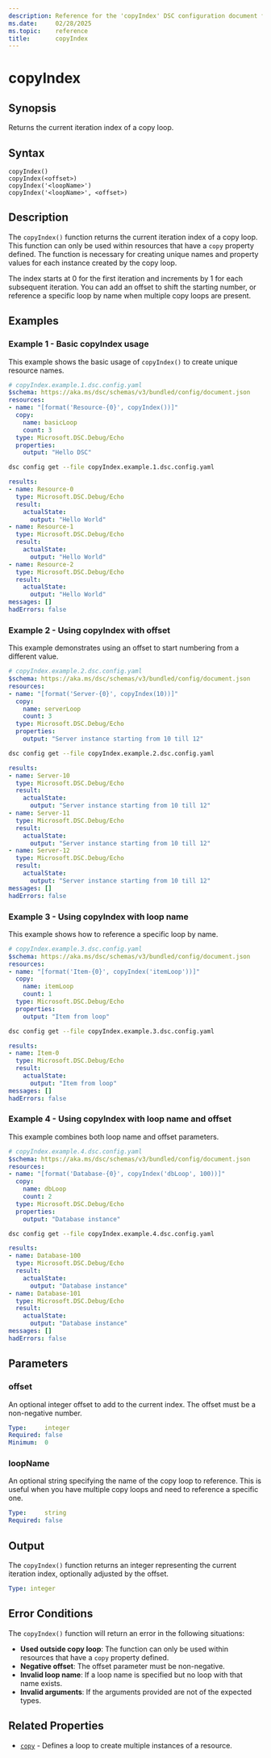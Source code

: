 ```yaml
---
description: Reference for the 'copyIndex' DSC configuration document function
ms.date:     02/28/2025
ms.topic:    reference
title:       copyIndex
---
```


# copyIndex

## Synopsis

Returns the current iteration index of a copy loop.

## Syntax

```Syntax
copyIndex()
copyIndex(<offset>)
copyIndex('<loopName>')
copyIndex('<loopName>', <offset>)
```

## Description

The `copyIndex()` function returns the current iteration index of a copy loop.
This function can only be used within resources that have a `copy` property
defined. The function is necessary for creating unique names and property
values for each instance created by the copy loop.

The index starts at 0 for the first iteration and increments by 1 for each
subsequent iteration. You can add an offset to shift the starting number, or
reference a specific loop by name when multiple copy loops are present.

## Examples

### Example 1 - Basic copyIndex usage

This example shows the basic usage of `copyIndex()` to create unique resource
names.

```yaml
# copyIndex.example.1.dsc.config.yaml
$schema: https://aka.ms/dsc/schemas/v3/bundled/config/document.json
resources:
- name: "[format('Resource-{0}', copyIndex())]"
  copy:
    name: basicLoop
    count: 3
  type: Microsoft.DSC.Debug/Echo
  properties:
    output: "Hello DSC"
```

```bash
dsc config get --file copyIndex.example.1.dsc.config.yaml
```

```yaml
results:
- name: Resource-0
  type: Microsoft.DSC.Debug/Echo
  result:
    actualState:
      output: "Hello World"
- name: Resource-1
  type: Microsoft.DSC.Debug/Echo
  result:
    actualState:
      output: "Hello World"
- name: Resource-2
  type: Microsoft.DSC.Debug/Echo
  result:
    actualState:
      output: "Hello World"
messages: []
hadErrors: false
```

### Example 2 - Using copyIndex with offset

This example demonstrates using an offset to start numbering from a different
value.

```yaml
# copyIndex.example.2.dsc.config.yaml
$schema: https://aka.ms/dsc/schemas/v3/bundled/config/document.json
resources:
- name: "[format('Server-{0}', copyIndex(10))]"
  copy:
    name: serverLoop
    count: 3
  type: Microsoft.DSC.Debug/Echo
  properties:
    output: "Server instance starting from 10 till 12"
```

```bash
dsc config get --file copyIndex.example.2.dsc.config.yaml
```

```yaml
results:
- name: Server-10
  type: Microsoft.DSC.Debug/Echo
  result:
    actualState:
      output: "Server instance starting from 10 till 12"
- name: Server-11
  type: Microsoft.DSC.Debug/Echo
  result:
    actualState:
      output: "Server instance starting from 10 till 12"
- name: Server-12
  type: Microsoft.DSC.Debug/Echo
  result:
    actualState:
      output: "Server instance starting from 10 till 12"
messages: []
hadErrors: false
```

### Example 3 - Using copyIndex with loop name

This example shows how to reference a specific loop by name.

```yaml
# copyIndex.example.3.dsc.config.yaml
$schema: https://aka.ms/dsc/schemas/v3/bundled/config/document.json
resources:
- name: "[format('Item-{0}', copyIndex('itemLoop'))]"
  copy:
    name: itemLoop
    count: 1
  type: Microsoft.DSC.Debug/Echo
  properties:
    output: "Item from loop"
```

```bash
dsc config get --file copyIndex.example.3.dsc.config.yaml
```

```yaml
results:
- name: Item-0
  type: Microsoft.DSC.Debug/Echo
  result:
    actualState:
      output: "Item from loop"
messages: []
hadErrors: false
```

### Example 4 - Using copyIndex with loop name and offset

This example combines both loop name and offset parameters.

```yaml
# copyIndex.example.4.dsc.config.yaml
$schema: https://aka.ms/dsc/schemas/v3/bundled/config/document.json
resources:
- name: "[format('Database-{0}', copyIndex('dbLoop', 100))]"
  copy:
    name: dbLoop
    count: 2
  type: Microsoft.DSC.Debug/Echo
  properties:
    output: "Database instance"
```

```bash
dsc config get --file copyIndex.example.4.dsc.config.yaml
```

```yaml
results:
- name: Database-100
  type: Microsoft.DSC.Debug/Echo
  result:
    actualState:
      output: "Database instance"
- name: Database-101
  type: Microsoft.DSC.Debug/Echo
  result:
    actualState:
      output: "Database instance"
messages: []
hadErrors: false
```

## Parameters

### offset

An optional integer offset to add to the current index. The offset must be a
non-negative number.

```yaml
Type:     integer
Required: false
Minimum:  0
```

### loopName

An optional string specifying the name of the copy loop to reference. This is
useful when you have multiple copy loops and need to reference a specific one.

```yaml
Type:     string
Required: false
```

## Output

The `copyIndex()` function returns an integer representing the current iteration
index, optionally adjusted by the offset.

```yaml
Type: integer
```

## Error Conditions

The `copyIndex()` function will return an error in the following situations:

- **Used outside copy loop**: The function can only be used within resources
  that have a `copy` property defined.
- **Negative offset**: The offset parameter must be non-negative.
- **Invalid loop name**: If a loop name is specified but no loop with that
  name exists.
- **Invalid arguments**: If the arguments provided are not of the expected
  types.

## Related Properties

- [`copy`][01] - Defines a loop to create multiple instances of a resource.

<!-- Link reference definitions -->
[01]: ./copy.md
